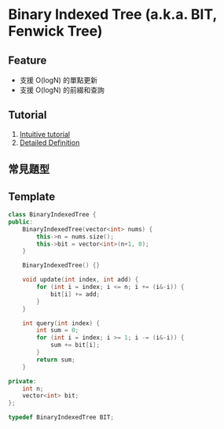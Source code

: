 # Binary Indexed Tree (a.k.a. BIT, Fenwick Tree)
## Feature
- 支援 O(logN) 的單點更新
- 支援 O(logN) 的前綴和查詢

## Tutorial
1.  [Intuitive tutorial](https://www.youtube.com/watch?v=WbafSgetDDk) 
2.  [Detailed Definition](https://hackmd.io/@wiwiho/CPN-binary-indexed-tree)

## 常見題型


## Template
```C++
class BinaryIndexedTree {
public:
    BinaryIndexedTree(vector<int> nums) {
        this->n = nums.size();
        this->bit = vector<int>(n+1, 0);
    }

    BinaryIndexedTree() {}

    void update(int index, int add) {
        for (int i = index; i <= n; i += (i&-i)) {
            bit[i] += add;
        }
    }

    int query(int index) {
        int sum = 0;
        for (int i = index; i >= 1; i -= (i&-i)) {
            sum += bit[i];
        }
        return sum;
    }

private:
    int n;
    vector<int> bit;
};

typedef BinaryIndexedTree BIT;
```
